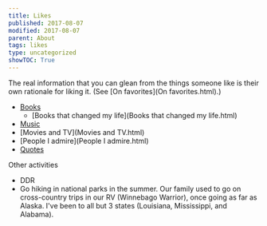 ```yaml
---
title: Likes
published: 2017-08-07
modified: 2017-08-07
parent: About
tags: likes
type: uncategorized
showTOC: True
---
```




The real information that you can glean from the things someone like is their own rationale for liking it. (See [On favorites](On favorites.html).)

+ [Books](Books.html)
    + [Books that changed my life](Books that changed my life.html)
+ [Music](Music.html)
+ [Movies and TV](Movies and TV.html)
+ [People I admire](People I admire.html)
+ [Quotes](Quotes.html)

Other activities

+ DDR
+ Go hiking in national parks in the summer. Our family used to go on cross-country trips in our RV (Winnebago Warrior), once going as far as Alaska. I've been to all but 3 states (Louisiana, Mississippi, and Alabama).


